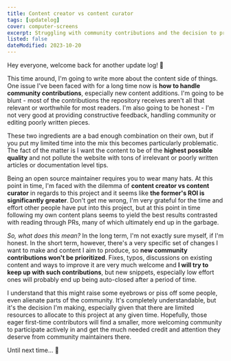 ```yaml
---
title: Content creator vs content curator
tags: [updatelog]
cover: computer-screens
excerpt: Struggling with community contributions and the decision to prioritize content creation over curation.
listed: false
dateModified: 2023-10-20
---
```


Hey everyone, welcome back for another update log! 👋

This time around, I'm going to write more about the content side of things. One issue I've been faced with for a long time now is **how to handle community contributions**, especially new content additions. I'm going to be blunt - most of the contributions the repository receives aren't all that relevant or worthwhile for most readers. I'm also going to be honest - I'm not very good at providing constructive feedback, handling community or editing poorly written pieces.

These two ingredients are a bad enough combination on their own, but if you put my limited time into the mix this becomes particularly problematic. The fact of the matter is I want the content to be of the **highest possible quality** and not pollute the website with tons of irrelevant or poorly written articles or documentation level tips.

Being an open source maintainer requires you to wear many hats. At this point in time, I'm faced with the dilemma of **content creator vs content curator** in regards to this project and it seems like **the former's ROI is significantly greater**. Don't get me wrong, I'm very grateful for the time and effort other people have put into this project, but at this point in time following my own content plans seems to yield the best results contrasted with reading through PRs, many of which ultimately end up in the garbage.

_So, what does this mean?_ In the long term, I'm not exactly sure myself, if I'm honest. In the short term, however, there's a very specific set of changes I want to make and content I aim to produce, so **new community contributions won't be prioritized**. Fixes, typos, discussions on existing content and ways to improve it are very much welcome and **I will try to keep up with such contributions**, but new snippets, especially low effort ones will probably end up being auto-closed after a period of time.

I understand that this might raise some eyebrows or piss off some people, even alienate parts of the community. It's completely understandable, but it's the decision I'm making, especially given that there are limited resources to allocate to this project at any given time. Hopefully, those eager first-time contributors will find a smaller, more welcoming community to participate actively in and get the much needed credit and attention they deserve from community maintainers there.

Until next time... 🍻
